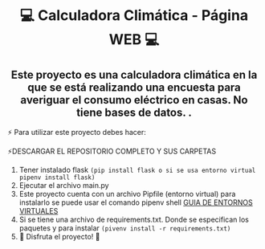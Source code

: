 <div align="center">
<h1>💻 Calculadora Climática - Página WEB 💻</h1>
<h2>Este proyecto es una calculadora climática en la que se está realizando una encuesta para averiguar el consumo eléctrico en casas. No tiene bases de datos.  .</h2>
</div>

:zap: Para utilizar este proyecto debes hacer: 

<!--START_SECTION:activity-->
:zap:DESCARGAR EL REPOSITORIO COMPLETO Y SUS CARPETAS 
1. Tener instalado flask ```(pip install flask o si se usa entorno virtual pipenv install flask)```
2. Ejecutar el archivo main.py    
3. Este proyecto cuenta con un archivo Pipfile (entorno virtual) para instalarlo se puede usar el comando pipenv shell [GUIA DE ENTORNOS VIRTUALES](https://jarroba.com/pipenv-gestor-de-entornos-virtuales-de-python/) 
4. Si se tiene una archivo de requirements.txt. Donde se especifican los paquetes y para instalar ```(pivenv install -r requirements.txt)```
5. 🎉 Disfruta el proyecto! 🎉
<!--END_SECTION:activity-->

